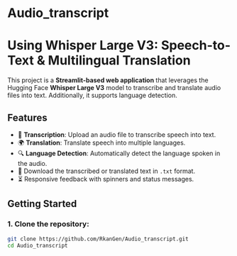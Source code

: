 # Audio_transcript
# Using Whisper Large V3: Speech-to-Text & Multilingual Translation

This project is a **Streamlit-based web application** that leverages the Hugging Face **Whisper Large V3** model to transcribe and translate audio files into text. Additionally, it supports language detection.

## Features
- 🎤 **Transcription**: Upload an audio file to transcribe speech into text.
- 🌍 **Translation**: Translate speech into multiple languages.
- 🔍 **Language Detection**: Automatically detect the language spoken in the audio.
- 💾 Download the transcribed or translated text in `.txt` format.
- ⏳ Responsive feedback with spinners and status messages.

## Getting Started

### 1. Clone the repository:
```bash
git clone https://github.com/RkanGen/Audio_transcript.git
cd Audio_transcript
